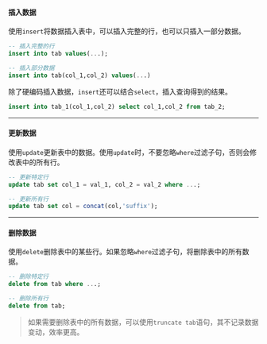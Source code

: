 #### 插入数据

使用`insert`将数据插入表中，可以插入完整的行，也可以只插入一部分数据。

```sql
-- 插入完整的行
insert into tab values(...);

-- 插入部分数据
insert into tab(col_1,col_2) values(...)
```

除了硬编码插入数据，`insert`还可以结合`select`，插入查询得到的结果。

```sql
insert into tab_1(col_1,col_2) select col_1,col_2 from tab_2;
```

---

#### 更新数据

使用`update`更新表中的数据。使用`update`时，不要忽略`where`过滤子句，否则会修改表中的所有行。

```sql
-- 更新特定行
update tab set col_1 = val_1, col_2 = val_2 where ...;

-- 更新所有行
update tab set col = concat(col,'suffix');
```

---

#### 删除数据

使用`delete`删除表中的某些行。如果忽略`where`过滤子句，将删除表中的所有数据。

```sql
-- 删除特定行
delete from tab where ...;

-- 删除所有行
delete from tab;
```

> 如果需要删除表中的所有数据，可以使用`truncate tab`语句，其不记录数据变动，效率更高。